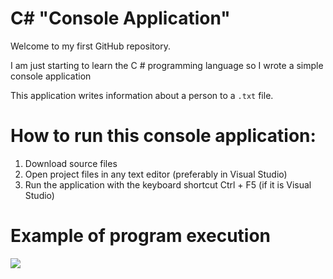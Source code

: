 # C# "Сonsole Application"
Welcome to my first GitHub repository.

I am just starting to learn the C # programming language so I wrote a simple console application

This application writes information about a person to a `.txt` file.

<h1> How to run this console application: </h1>
<ol> 
  <li> Download source files </li> 
  <li> Open project files in any text editor (preferably in Visual Studio) </li>
  <li> Run the application with the keyboard shortcut Ctrl + F5 (if it is Visual Studio) </li>
</ol>

<h1> Example of program execution </h1>

![](https://imgur.com/LwYKqSG.png)
